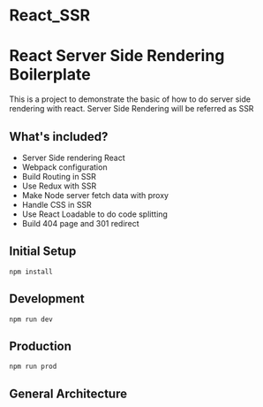 # React_SSR
# React Server Side Rendering Boilerplate
This is a project to demonstrate the basic of how to do server side rendering with react. Server Side Rendering will be referred as SSR

## What's included?
* Server Side rendering React
* Webpack configuration
* Build Routing in SSR
* Use Redux with SSR
* Make Node server fetch data with proxy
* Handle CSS in SSR
* Use React Loadable to do code splitting
* Build 404 page and 301 redirect

## Initial Setup
```
npm install
```
## Development
```
npm run dev
```
## Production
```
npm run prod
```
## General Architecture
